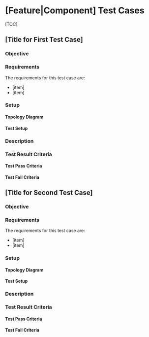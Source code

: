 <!--  See the https://github.com/adam-p/markdown-here/wiki/Markdown-Cheatsheet for additional information about markdown text.
Here are a few suggestions in regards to style and grammar:
* Use active voice. With active voice, the subject is the doer of the action. Tell the reader what
to do by using the imperative mood, for example, Press Enter to view the next screen. See https://en.wikipedia.org/wiki/Active_voice for more information about the active voice.
* Use present tense. See https://en.wikipedia.org/wiki/Present_tense for more information about using the present tense.
* The subject is the test case. Explain the actions as if the "test case" is doing them. For example, "Test case configures the IPv4 address on one of the switch interfaces". Avoid the use of first (I) or second person. Explain the instructions in context of the test case doing them.
* See https://en.wikipedia.org/wiki/Wikipedia%3aManual_of_Style for an online style guide.
 -->

# [Feature|Component] Test Cases #


[TOC]
<!-- Remove the TOC tag and replace with an actual table of contents -->

##  [Title for First Test Case] ##

### Objective ###
<!--Describe the objective of the test such that any user would be able ascertain what the test case is attempting to validate -->

### Requirements ###
The requirements for this test case are:
<!-- list as bulleted items of the equipment needed, software versions required, etc. -->
 - [item]
 - [item]

### Setup ###
<!--Describe the topologies and equipment needed to perform this test case. This includes, but is not limited to -->

#### Topology Diagram ####

#### Test Setup ####

### Description ###
<!--Describe the testing scenario which must be executed by the tester. Include enough detail such that the flow and scope of the test is clear. Reference standards or attachments if additional details are required. -->

### Test Result Criteria ###
<!--    Explain the criteria that clearly identifies under whch conditions would the test be considered as pass or fail. Also if the test case can exit with any other result, explain that result and similarly the relevant criteria. -->

#### Test Pass Criteria ####

#### Test Fail Criteria ####

##  [Title for Second Test Case] ##

### Objective ###
<!--Describe the objective of the test such that any user would be able ascertain what the test case is attempting to validate -->

### Requirements ###
The requirements for this test case are:
<!-- list as bulleted items of the equipment needed, software versions required, etc. -->
 - [item]
 - [item]

### Setup ###
<!--Describe the topologies and equipment needed to perform this test case. This includes, but is not limited to -->

#### Topology Diagram ####

#### Test Setup ####

### Description ###
<!--Describe the testing scenario which must be executed by the tester. Include enough detail such that the flow and scope of the test is clear. Reference standards or attachments if additional details are required. -->

### Test Result Criteria ###
<!--    Explain the criteria that clearly identifies under whch conditions would the test be considered as pass or fail. Also if the test case can exit with any other result, explain that result and similarly the relevant criteria. -->

#### Test Pass Criteria ####

#### Test Fail Criteria ####
